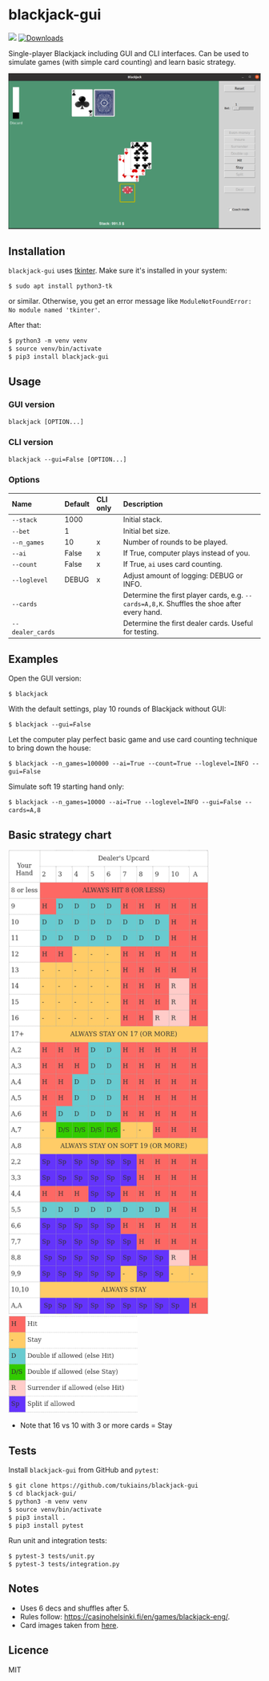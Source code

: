 # blackjack-gui
![](https://github.com/tukiains/blackjack-gui/workflows/tests/badge.svg)
[![Downloads](https://pepy.tech/badge/blackjack-gui)](https://pepy.tech/project/blackjack-gui)

Single-player Blackjack including GUI and CLI interfaces. Can be used to simulate games (with simple card counting) 
and learn basic strategy.

<img src="https://github.com/tukiains/blackjack-gui/blob/main/blackjack_gui/images/bj-shot.png?raw=true" alt="" width="600"/>

## Installation
`blackjack-gui` uses [tkinter](https://en.wikipedia.org/wiki/Tkinter). Make sure it's installed in your system:
``` 
$ sudo apt install python3-tk
```
or similar. Otherwise, you get an error message like `ModuleNotFoundError: No module named 'tkinter'`. 

After that:
```
$ python3 -m venv venv
$ source venv/bin/activate
$ pip3 install blackjack-gui
```

## Usage

### GUI version
```
blackjack [OPTION...]
```

### CLI version
```
blackjack --gui=False [OPTION...]
```

### Options

| Name             | Default | CLI only | Description                                                                                 | 
|:-----------------|:--------|:---------|:--------------------------------------------------------------------------------------------|
| `--stack`        | 1000    |          | Initial stack.                                                                              |
| `--bet`          | 1       |          | Initial bet size.                                                                           |
| `--n_games`      | 10      | x        | Number of rounds to be played.                                                              |
| `--ai`           | False   | x        | If True, computer plays instead of you.                                                     |
| `--count`        | False   | x        | If True, `ai` uses card counting.                                                           |
| `--loglevel`     | DEBUG   | x        | Adjust amount of logging: DEBUG or INFO.                                                    |
| `--cards`        |         |          | Determine the first player cards, e.g. `--cards=A,8,K`. Shuffles the shoe after every hand. |
| `--dealer_cards` |         |          | Determine the first dealer cards. Useful for testing.                                       |


## Examples
Open the GUI version:
```
$ blackjack
```

With the default settings, play 10 rounds of Blackjack without GUI:
```
$ blackjack --gui=False
```

Let the computer play perfect basic game and use card counting technique to bring down the house:
```
$ blackjack --n_games=100000 --ai=True --count=True --loglevel=INFO --gui=False
```

Simulate soft 19 starting hand only:
```
$ blackjack --n_games=10000 --ai=True --loglevel=INFO --gui=False --cards=A,8
```

## Basic strategy chart
<img src="https://raw.githubusercontent.com/tukiains/blackjack-gui/main/blackjack_gui/images/chart.png" alt="" width="400"/>
<img src="https://raw.githubusercontent.com/tukiains/blackjack-gui/main/blackjack_gui/images/chart-symbols.png" alt="" width="258"/>

* Note that 16 vs 10 with 3 or more cards = Stay

## Tests
Install `blackjack-gui` from GitHub and `pytest`:
```
$ git clone https://github.com/tukiains/blackjack-gui
$ cd blackjack-gui/
$ python3 -m venv venv
$ source venv/bin/activate
$ pip3 install .
$ pip3 install pytest
```
Run unit and integration tests:
```
$ pytest-3 tests/unit.py
$ pytest-3 tests/integration.py
```

## Notes
* Uses 6 decs and shuffles after 5.
* Rules follow: https://casinohelsinki.fi/en/games/blackjack-eng/.
* Card images taken from [here](https://code.google.com/archive/p/vector-playing-cards/).

## Licence
MIT
